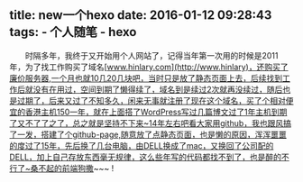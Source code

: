 title: new一个hexo
date: 2016-01-12 09:28:43
tags: 
	- 个人随笔
	- hexo
---
&emsp;&emsp;时隔多年，我终于又开始用个人网站了，记得当年第一次用的时候是2011年，为了找工作购买了域名[www.hinlary.com](http://www.hinlary)，还购买了廉价服务器,一个月也就10几20几块吧，当时只是放了静态页面上去，后续找到工作后就没有在用过，空间到期了懒得续了，域名到是续过2次就再没续过，随后也是过期了，后来又过了不知多久，闲来无事就注册了现在这个域名，买了个相对便宜的香港主机150一年，就在上面搭了WordPress写过几篇博文过了1年主机到期了又不了了之了，总之就是坚持不下来~14年左右吧看大家用github，我也跟风搞了一发，搭建了个github-page,随意放了点静态页面，也是懒的原因，浑浑噩噩的度过了15年，先后换了几台电脑，由DELL换成了mac，又换回了公司配的DELL，加上自己存放东西毫无规律，这么些年写的代码都找不到了，也是醉的不行了~桑不起的前端狗撒~~~  !
